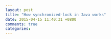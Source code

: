 ```yaml
---
layout: post
title: "How synchronized-lock in Java works"
date: 2015-04-15 11:40:31 +0800
comments: true
categories: 
---
```

